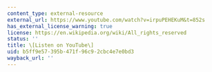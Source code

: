 ```yaml
---
content_type: external-resource
external_url: https://www.youtube.com/watch?v=irpuPEHEKuM&t=852s
has_external_license_warning: true
license: https://en.wikipedia.org/wiki/All_rights_reserved
status: ''
title: \[Listen on YouTube\]
uid: b5ff9e57-395b-471f-96c9-2cbc4e7e0bd3
wayback_url: ''
---
```

